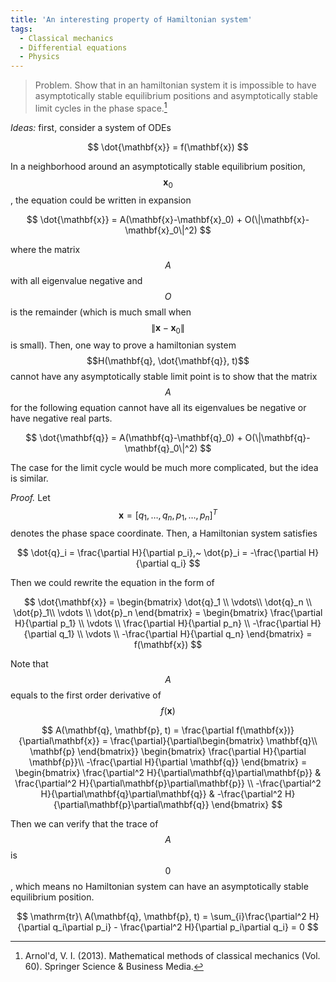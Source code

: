 ```yaml
---
title: 'An interesting property of Hamiltonian system'
tags:
  - Classical mechanics
  - Differential equations
  - Physics
---
```

> Problem. Show that in an hamiltonian system it is impossible to have asymptotically stable equilibrium positions and asymptotically stable limit cycles in the phase space.[^fn]

*Ideas:* first, consider a system of ODEs

$$
\dot{\mathbf{x}} = f(\mathbf{x})
$$

In a neighborhood around an asymptotically stable equilibrium position, $$\mathbf{x}_0$$, the equation could be written in expansion

$$
\dot{\mathbf{x}} = A(\mathbf{x}-\mathbf{x}_0) + O(\|\mathbf{x}-\mathbf{x}_0\|^2)
$$

where the matrix $$A$$ with all eigenvalue negative and $$O$$ is the remainder (which is much small when $$\|\mathbf{x}-\mathbf{x}_0\|$$ is small).
Then, one way to prove a hamiltonian system $$H(\mathbf{q}, \dot{\mathbf{q}}, t)$$ cannot have any asymptotically stable limit point is to show that the matrix $$A$$ for the following equation cannot have all its eigenvalues be negative or have negative real parts.

$$
\dot{\mathbf{q}} = A(\mathbf{q}-\mathbf{q}_0) + O(\|\mathbf{q}-\mathbf{q}_0\|^2)
$$



The case for the limit cycle would be much more complicated, but the idea is similar.

*Proof.* Let $$\mathbf{x}=[q_1, \dots, q_n, p_1, \dots, p_n]^T$$ denotes the phase space coordinate. Then, a Hamiltonian system satisfies

$$
\dot{q}_i = \frac{\partial H}{\partial p_i},~
  \dot{p}_i = -\frac{\partial H}{\partial q_i}
$$

Then we could rewrite the equation in the form of

$$
\dot{\mathbf{x}} = 
  \begin{bmatrix}
  \dot{q}_1 \\ \vdots\\ \dot{q}_n \\ \dot{p}_1\\ \vdots \\ \dot{p}_n
  \end{bmatrix}
  = \begin{bmatrix}
    \frac{\partial H}{\partial p_1} \\ 
    \vdots \\
    \frac{\partial H}{\partial p_n} \\ 
    -\frac{\partial H}{\partial q_1} \\ 
    \vdots \\
    -\frac{\partial H}{\partial q_n}
  \end{bmatrix} = f(\mathbf{x})
$$


Note that $$A$$ equals to the first order derivative of $$f(\mathbf{x})$$


$$
A(\mathbf{q}, \mathbf{p}, t) = \frac{\partial f(\mathbf{x})}{\partial\mathbf{x}} = 
  \frac{\partial}{\partial\begin{bmatrix}
    \mathbf{q}\\
    \mathbf{p}
  \end{bmatrix}}
  \begin{bmatrix}
    \frac{\partial H}{\partial \mathbf{p}}\\ 
    -\frac{\partial H}{\partial \mathbf{q}}
  \end{bmatrix}
  = \begin{bmatrix}
    \frac{\partial^2 H}{\partial\mathbf{q}\partial\mathbf{p}} & 
    \frac{\partial^2 H}{\partial\mathbf{p}\partial\mathbf{p}} \\
    -\frac{\partial^2 H}{\partial\mathbf{q}\partial\mathbf{q}} & 
    -\frac{\partial^2 H}{\partial\mathbf{p}\partial\mathbf{q}}
  \end{bmatrix}
$$

Then we can verify that the trace of $$A$$ is $$0$$, which means no Hamiltonian system can have an asymptotically stable equilibrium position.

$$
\mathrm{tr}\ A(\mathbf{q}, \mathbf{p}, t) = 
  \sum_{i}\frac{\partial^2 H}{\partial q_i\partial p_i} -
          \frac{\partial^2 H}{\partial p_i\partial q_i} = 0
$$

[^fn]: Arnol'd, V. I. (2013). Mathematical methods of classical mechanics (Vol. 60). Springer Science & Business Media.
